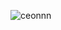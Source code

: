 <p align="left"> <img src="https://komarev.com/ghpvc/?username=ceonnn&label=Profile%20views&color=0e75b6&style=flat" alt="ceonnn" /> </p>
